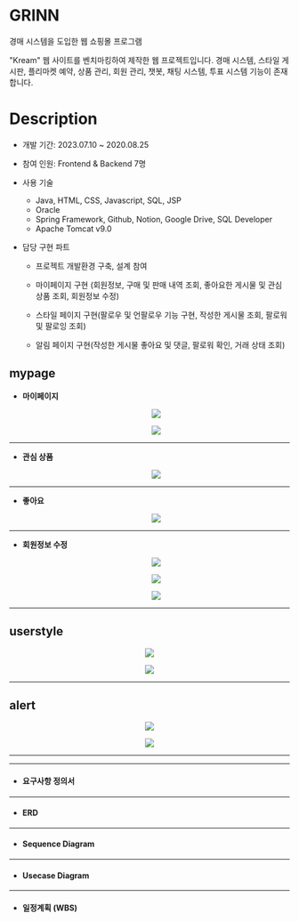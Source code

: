 # GRINN

경매 시스템을 도입한 웹 쇼핑몰 프로그램

"Kream" 웹 사이트를 벤치마킹하여 제작한 웹 프로젝트입니다.
경매 시스템, 스타일 게시판, 플리마켓 예약, 상품 관리, 회원 관리, 챗봇, 채팅 시스템, 투표 시스템 기능이 존재합니다.



# Description

- 개발 기간: 2023.07.10 ~ 2020.08.25

- 참여 인원: Frontend & Backend 7명

- 사용 기술

  - Java, HTML, CSS, Javascript, SQL, JSP
  - Oracle
  - Spring Framework, Github, Notion, Google Drive, SQL Developer
  - Apache Tomcat v9.0

- 담당 구현 파트

  - 프로젝트 개발환경 구축, 설계 참여

  - 마이페이지 구현 (회원정보, 구매 및 판매 내역 조회, 좋아요한 게시물 및 관심 상품 조회, 회원정보 수정)

  - 스타일 페이지 구현(팔로우 및 언팔로우 기능 구현, 작성한 게시물 조회, 팔로워 및 팔로잉 조회) 

  - 알림 페이지 구현(작성한 게시물 좋아요 및 댓글, 팔로워 확인, 거래 상태 조회)





## mypage

- **마이페이지**

  <p align="center"><img src="https://github.com/seeeeeeong/Grinn/blob/bb9ffe3d06898e3f2259b4874d05e98f597b6532/Grinn/src/main/webapp/file/mypage1.png?raw=true"/></p>
  <p align="center"><img src="https://github.com/seeeeeeong/Grinn/blob/bb9ffe3d06898e3f2259b4874d05e98f597b6532/Grinn/src/main/webapp/file/mypage2.png?raw=true"/></p>




------  
- **관심 상품** 

  <p align="center"><img src="https://github.com/seeeeeeong/Grinn/blob/bb9ffe3d06898e3f2259b4874d05e98f597b6532/Grinn/src/main/webapp/file/mypage3.png?raw=true"/></p>




------  
- **좋아요**

  <p align="center"><img src="https://github.com/seeeeeeong/Grinn/blob/bb9ffe3d06898e3f2259b4874d05e98f597b6532/Grinn/src/main/webapp/file/mypage4.png?raw=true"/></p>




------  
- **회원정보 수정**

  <p align="center"><img src="https://github.com/seeeeeeong/Grinn/blob/bb9ffe3d06898e3f2259b4874d05e98f597b6532/Grinn/src/main/webapp/file/mypage5.png?raw=true"/></p>
  <p align="center"><img src="https://github.com/seeeeeeong/Grinn/blob/bb9ffe3d06898e3f2259b4874d05e98f597b6532/Grinn/src/main/webapp/file/mypage6.png?raw=true"/></p>
  <p align="center"><img src="https://github.com/seeeeeeong/Grinn/blob/bb9ffe3d06898e3f2259b4874d05e98f597b6532/Grinn/src/main/webapp/file/mypage7.png?raw=true"/></p>




------  
## userstyle

  <p align="center"><img src="https://github.com/seeeeeeong/Grinn/blob/bb9ffe3d06898e3f2259b4874d05e98f597b6532/Grinn/src/main/webapp/file/userstyle1.png?raw=true"/></p>
  <p align="center"><img src="https://github.com/seeeeeeong/Grinn/blob/bb9ffe3d06898e3f2259b4874d05e98f597b6532/Grinn/src/main/webapp/file/userstyle2.png?raw=true"/></p>




------  
## alert

  <p align="center"><img src="https://github.com/seeeeeeong/Grinn/blob/bb9ffe3d06898e3f2259b4874d05e98f597b6532/Grinn/src/main/webapp/file/alert1.png?raw=true"/></p>
  <p align="center"><img src="https://github.com/seeeeeeong/Grinn/blob/bb9ffe3d06898e3f2259b4874d05e98f597b6532/Grinn/src/main/webapp/file/alert2.png?raw=true"/></p>




------




------
- #### 요구사항 정의서

  
 

------
- #### ERD




------
- #### Sequence Diagram




------ 
- #### Usecase Diagram




------
- #### 일정계획 (WBS)


